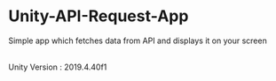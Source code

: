 # Unity-API-Request-App
Simple app which fetches data from API and displays it on your screen

<br>
Unity Version : 2019.4.40f1

